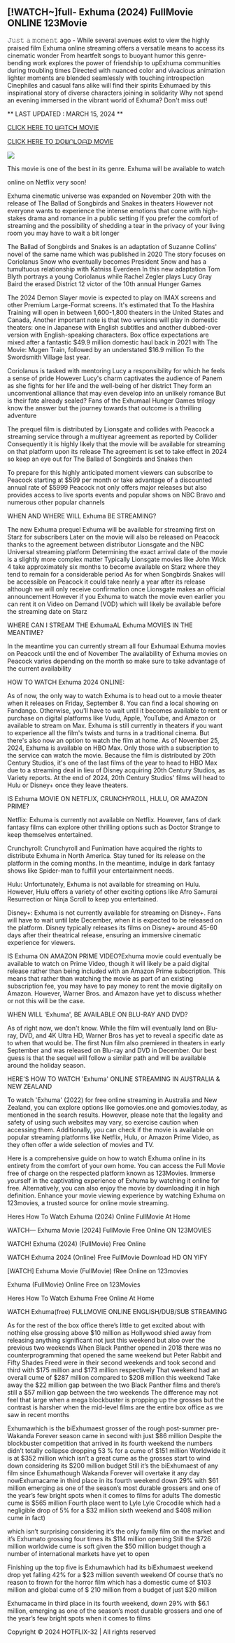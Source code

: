 ## [!WATCH~]full- Exhuma (2024) FullMovie ONLINE 123Movie

𝙹𝚞𝚜𝚝 𝚊 𝚖𝚘𝚖𝚎𝚗𝚝 ago - While several avenues exist to view the highly praised film Exhuma online streaming offers a versatile means to access its cinematic wonder From heartfelt songs to buoyant humor this genre-bending work explores the power of friendship to upExhuma communities during troubling times Directed with nuanced color and vivacious animation lighter moments are blended seamlessly with touching introspection Cinephiles and casual fans alike will find their spirits Exhumaed by this inspirational story of diverse characters joining in solidarity Why not spend an evening immersed in the vibrant world of Exhuma? Don't miss out!

** LAST UPDATED : MARCH 15, 2024 **

[CLICK HERE TO ᗯᗩTᑕᕼ MOVIE](https://pelisplus.co.in/en/movie/838209)

[CLICK HERE TO ᗪOᗯᑎᒪOᗩᗪ MOVIE](https://pelisplus.co.in/en/movie/838209)

<a href="https://pelisplus.co.in/en/movie/838209" rel="nofollow" ><img src="https://camo.githubusercontent.com/abb2148613ed2c31b6fd5c164e6a142c9074d86e9468c674b26300adbf87c7f7/68747470733a2f2f7374617469632e7769787374617469632e636f6d2f6d656469612f3835356132355f30343362356162656234616534643335616330303331393865376665353665647e6d76322e676966" style="max-width: 100%;"></a>

This movie is one of the best in its genre. Exhuma will be available to watch

online on Netflix very soon!

Exhuma cinematic universe was expanded on November 20th with the release of The Ballad of Songbirds and Snakes in theaters However not everyone wants to experience the intense emotions that come with high-stakes drama and romance in a public setting If you prefer the comfort of streaming and the possibility of shedding a tear in the privacy of your living room you may have to wait a bit longer

The Ballad of Songbirds and Snakes is an adaptation of Suzanne Collins' novel of the same name which was published in 2020 The story focuses on Coriolanus Snow who eventually becomes President Snow and has a tumultuous relationship with Katniss Everdeen In this new adaptation Tom Blyth portrays a young Coriolanus while Rachel Zegler plays Lucy Gray Baird the erased District 12 victor of the 10th annual Hunger Games

The 2024 Demon Slayer movie is expected to play on IMAX screens and other Premium Large-Format screens. It's estimated that To the Hashira Training will open in between 1,600-1,800 theaters in the United States and Canada, Another important note is that two versions will play in domestic theaters: one in Japanese with English subtitles and another dubbed-over version with English-speaking characters. Box office expectations are mixed after a fantastic $49.9 million domestic haul back in 2021 with The Movie: Mugen Train, followed by an understated $16.9 million To the Swordsmith Village last year.

Coriolanus is tasked with mentoring Lucy a responsibility for which he feels a sense of pride However Lucy's charm captivates the audience of Panem as she fights for her life and the well-being of her district They form an unconventional alliance that may even develop into an unlikely romance But is their fate already sealed? Fans of the Exhumaal Hunger Games trilogy know the answer but the journey towards that outcome is a thrilling adventure

The prequel film is distributed by Lionsgate and collides with Peacock a streaming service through a multiyear agreement as reported by Collider Consequently it is highly likely that the movie will be available for streaming on that platform upon its release The agreement is set to take effect in 2024 so keep an eye out for The Ballad of Songbirds and Snakes then

To prepare for this highly anticipated moment viewers can subscribe to Peacock starting at $599 per month or take advantage of a discounted annual rate of $5999 Peacock not only offers major releases but also provides access to live sports events and popular shows on NBC Bravo and numerous other popular channels

WHEN AND WHERE WILL Exhuma BE STREAMING?

The new Exhuma prequel Exhuma will be available for streaming first on Starz for subscribers Later on the movie will also be released on Peacock thanks to the agreement between distributor Lionsgate and the NBC Universal streaming platform Determining the exact arrival date of the movie is a slightly more complex matter Typically Lionsgate movies like John Wick 4 take approximately six months to become available on Starz where they tend to remain for a considerable period As for when Songbirds Snakes will be accessible on Peacock it could take nearly a year after its release although we will only receive confirmation once Lionsgate makes an official announcement However if you Exhuma to watch the movie even earlier you can rent it on Video on Demand (VOD) which will likely be available before the streaming date on Starz

WHERE CAN I STREAM THE ExhumaAL Exhuma MOVIES IN THE MEANTIME?

In the meantime you can currently stream all four Exhumaal Exhuma movies on Peacock until the end of November The availability of Exhuma movies on Peacock varies depending on the month so make sure to take advantage of the current availability

HOW TO WATCH Exhuma 2024 ONLINE:

As of now, the only way to watch Exhuma is to head out to a movie theater when it releases on Friday, September 8. You can find a local showing on Fandango. Otherwise, you'll have to wait until it becomes available to rent or purchase on digital platforms like Vudu, Apple, YouTube, and Amazon or available to stream on Max. Exhuma is still currently in theaters if you want to experience all the film's twists and turns in a traditional cinema. But there's also now an option to watch the film at home. As of November 25, 2024, Exhuma is available on HBO Max. Only those with a subscription to the service can watch the movie. Because the film is distributed by 20th Century Studios, it's one of the last films of the year to head to HBO Max due to a streaming deal in lieu of Disney acquiring 20th Century Studios, as Variety reports. At the end of 2024, 20th Century Studios' films will head to Hulu or Disney+ once they leave theaters.

IS Exhuma MOVIE ON NETFLIX, CRUNCHYROLL, HULU, OR AMAZON PRIME?

Netflix: Exhuma is currently not available on Netflix. However, fans of dark fantasy films can explore other thrilling options such as Doctor Strange to keep themselves entertained.

Crunchyroll: Crunchyroll and Funimation have acquired the rights to distribute Exhuma in North America. Stay tuned for its release on the platform in the coming months. In the meantime, indulge in dark fantasy shows like Spider-man to fulfill your entertainment needs.

Hulu: Unfortunately, Exhuma is not available for streaming on Hulu. However, Hulu offers a variety of other exciting options like Afro Samurai Resurrection or Ninja Scroll to keep you entertained.

Disney+: Exhuma is not currently available for streaming on Disney+. Fans will have to wait until late December, when it is expected to be released on the platform. Disney typically releases its films on Disney+ around 45-60 days after their theatrical release, ensuring an immersive cinematic experience for viewers.

IS Exhuma ON AMAZON PRIME VIDEO?Exhuma movie could eventually be available to watch on Prime Video, though it will likely be a paid digital release rather than being included with an Amazon Prime subscription. This means that rather than watching the movie as part of an existing subscription fee, you may have to pay money to rent the movie digitally on Amazon. However, Warner Bros. and Amazon have yet to discuss whether or not this will be the case.

WHEN WILL 'Exhuma', BE AVAILABLE ON BLU-RAY AND DVD?

As of right now, we don't know. While the film will eventually land on Blu-ray, DVD, and 4K Ultra HD, Warner Bros has yet to reveal a specific date as to when that would be. The first Nun film also premiered in theaters in early September and was released on Blu-ray and DVD in December. Our best guess is that the sequel will follow a similar path and will be available around the holiday season.

HERE'S HOW TO WATCH 'Exhuma' ONLINE STREAMING IN AUSTRALIA & NEW ZEALAND

To watch 'Exhuma' (2022) for free online streaming in Australia and New Zealand, you can explore options like gomovies.one and gomovies.today, as mentioned in the search results. However, please note that the legality and safety of using such websites may vary, so exercise caution when accessing them. Additionally, you can check if the movie is available on popular streaming platforms like Netflix, Hulu, or Amazon Prime Video, as they often offer a wide selection of movies and TV.

Here is a comprehensive guide on how to watch Exhuma online in its entirety from the comfort of your own home. You can access the Full Movie free of charge on the respected platform known as 123Movies. Immerse yourself in the captivating experience of Exhuma by watching it online for free. Alternatively, you can also enjoy the movie by downloading it in high definition. Enhance your movie viewing experience by watching Exhuma on 123movies, a trusted source for online movie streaming.

Heres How To Watch Exhuma (2024) Online FullMovie At Home

WATCH— Exhuma Movie [2024] FullMovie Free Online ON 123MOVIES

WATCH! Exhuma (2024) (FullMovie) Free Online

WATCH Exhuma 2024 (Online) Free FullMovie Download HD ON YIFY

[WATCH] Exhuma Movie (FullMovie) fRee Online on 123movies

Exhuma (FullMovie) Online Free on 123Movies

Heres How To Watch Exhuma Free Online At Home

WATCH Exhuma(free) FULLMOVIE ONLINE ENGLISH/DUB/SUB STREAMING

As for the rest of the box office there’s little to get excited about with nothing else grossing above $10 million as Hollywood shied away from releasing anything significant not just this weekend but also over the previous two weekends When Black Panther opened in 2018 there was no counterprogramming that opened the same weekend but Peter Rabbit and Fifty Shades Freed were in their second weekends and took second and third with $175 million and $173 million respectively That weekend had an overall cume of $287 million compared to $208 million this weekend Take away the $22 million gap between the two Black Panther films and there’s still a $57 million gap between the two weekends The difference may not feel that large when a mega blockbuster is propping up the grosses but the contrast is harsher when the mid-level films are the entire box office as we saw in recent months

Exhumawhich is the biExhumaest grosser of the rough post-summer pre-Wakanda Forever season came in second with just $86 million Despite the blockbuster competition that arrived in its fourth weekend the numbers didn’t totally collapse dropping 53 % for a cume of $151 million Worldwide it is at $352 million which isn’t a great cume as the grosses start to wind down considering its $200 million budget Still it’s the biExhumaest of any film since Exhumathough Wakanda Forever will overtake it any day nowExhumacame in third place in its fourth weekend down 29% with $61 million emerging as one of the season’s most durable grossers and one of the year’s few bright spots when it comes to films for adults The domestic cume is $565 million Fourth place went to Lyle Lyle Crocodile which had a negligible drop of 5% for a $32 million sixth weekend and $408 million cume in fact)

which isn’t surprising considering it’s the only family film on the market and it’s Exhumato grossing four times its $114 million opening Still the $726 million worldwide cume is soft given the $50 million budget though a number of international markets have yet to open

Finishing up the top five is Exhumawhich had its biExhumaest weekend drop yet falling 42% for a $23 million seventh weekend Of course that’s no reason to frown for the horror film which has a domestic cume of $103 million and global cume of $ 210 million from a budget of just $20 million

Exhumacame in third place in its fourth weekend, down 29% with $6.1 million, emerging as one of the season’s most durable grossers and one of the year’s few bright spots when it comes to films

Copyright © 2024 HOTFLIX-32 | All rights reserved
